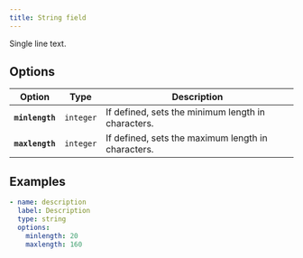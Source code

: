 ```yaml
---
title: String field
---
```


Single line text.

## Options

| Option | Type | Description |
| - | - | - |
| **`minlength`** | `integer` | If defined, sets the minimum length in characters.  |
| **`maxlength`** | `integer` | If defined, sets the maximum length in characters.  |

## Examples

```yaml
- name: description
  label: Description
  type: string
  options:
    minlength: 20
    maxlength: 160
```
